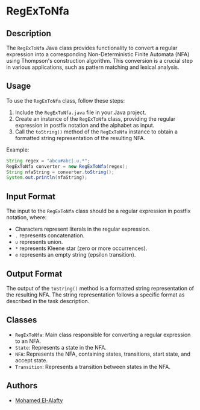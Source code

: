 # RegExToNfa

## Description

The `RegExToNfa` Java class provides functionality to convert a regular expression into a corresponding Non-Deterministic Finite Automata (NFA) using Thompson's construction algorithm. This conversion is a crucial step in various applications, such as pattern matching and lexical analysis.

## Usage

To use the `RegExToNfa` class, follow these steps:

1. Include the `RegExToNfa.java` file in your Java project.
2. Create an instance of the `RegExToNfa` class, providing the regular expression in postfix notation and the alphabet as input.
3. Call the `toString()` method of the `RegExToNfa` instance to obtain a formatted string representation of the resulting NFA.

Example:

```java
String regex = "abcu#abc|.∪.*";
RegExToNfa converter = new RegExToNfa(regex);
String nfaString = converter.toString();
System.out.println(nfaString);
```

## Input Format

The input to the `RegExToNfa` class should be a regular expression in postfix notation, where:

- Characters represent literals in the regular expression.
- `.` represents concatenation.
- `∪` represents union.
- `*` represents Kleene star (zero or more occurrences).
- `e` represents an empty string (epsilon transition).

## Output Format

The output of the `toString()` method is a formatted string representation of the resulting NFA. The string representation follows a specific format as described in the task description.

## Classes

- `RegExToNfa`: Main class responsible for converting a regular expression to an NFA.
- `State`: Represents a state in the NFA.
- `NFA`: Represents the NFA, containing states, transitions, start state, and accept state.
- `Transition`: Represents a transition between states in the NFA.

## Authors

- [Mohamed El-Alafty](https://github.com/alafty)
